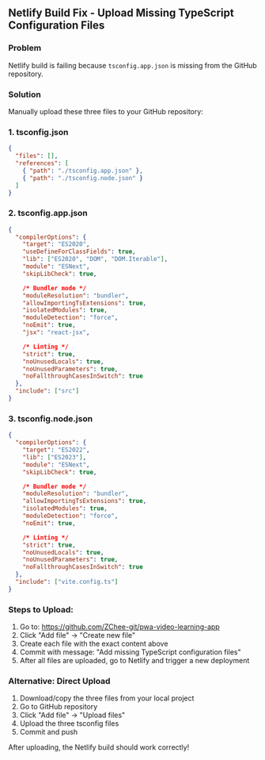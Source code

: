 ## Netlify Build Fix - Upload Missing TypeScript Configuration Files

### Problem
Netlify build is failing because `tsconfig.app.json` is missing from the GitHub repository.

### Solution
Manually upload these three files to your GitHub repository:

### 1. tsconfig.json
```json
{
  "files": [],
  "references": [
    { "path": "./tsconfig.app.json" },
    { "path": "./tsconfig.node.json" }
  ]
}
```

### 2. tsconfig.app.json
```json
{
  "compilerOptions": {
    "target": "ES2020",
    "useDefineForClassFields": true,
    "lib": ["ES2020", "DOM", "DOM.Iterable"],
    "module": "ESNext",
    "skipLibCheck": true,

    /* Bundler mode */
    "moduleResolution": "bundler",
    "allowImportingTsExtensions": true,
    "isolatedModules": true,
    "moduleDetection": "force",
    "noEmit": true,
    "jsx": "react-jsx",

    /* Linting */
    "strict": true,
    "noUnusedLocals": true,
    "noUnusedParameters": true,
    "noFallthroughCasesInSwitch": true
  },
  "include": ["src"]
}
```

### 3. tsconfig.node.json
```json
{
  "compilerOptions": {
    "target": "ES2022",
    "lib": ["ES2023"],
    "module": "ESNext",
    "skipLibCheck": true,

    /* Bundler mode */
    "moduleResolution": "bundler",
    "allowImportingTsExtensions": true,
    "isolatedModules": true,
    "moduleDetection": "force",
    "noEmit": true,

    /* Linting */
    "strict": true,
    "noUnusedLocals": true,
    "noUnusedParameters": true,
    "noFallthroughCasesInSwitch": true
  },
  "include": ["vite.config.ts"]
}
```

### Steps to Upload:
1. Go to: https://github.com/ZChee-git/pwa-video-learning-app
2. Click "Add file" -> "Create new file"
3. Create each file with the exact content above
4. Commit with message: "Add missing TypeScript configuration files"
5. After all files are uploaded, go to Netlify and trigger a new deployment

### Alternative: Direct Upload
1. Download/copy the three files from your local project
2. Go to GitHub repository
3. Click "Add file" -> "Upload files"
4. Upload the three tsconfig files
5. Commit and push

After uploading, the Netlify build should work correctly!
